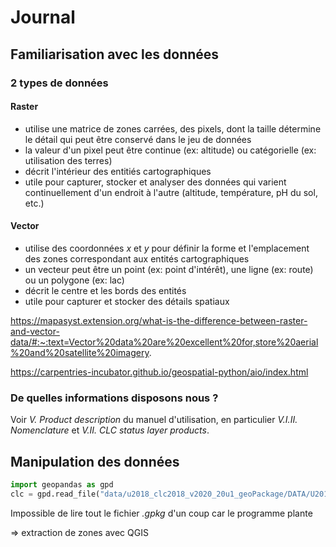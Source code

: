 # Journal 

## Familiarisation avec les données

### 2 types de données
 
#### Raster

* utilise une matrice de zones carrées, des pixels, dont la taille détermine le détail qui peut être conservé dans le jeu de données
* la valeur d'un pixel peut être continue (ex: altitude) ou catégorielle (ex: utilisation des terres)
* décrit l'intérieur des entitiés cartographiques
* utile pour capturer, stocker et analyser des données qui varient continuellement d'un endroit à l'autre (altitude, température, pH du sol, etc.)

#### Vector

* utilise des coordonnées _x_ et _y_ pour définir la forme et l'emplacement des zones correspondant aux entités cartographiques
* un vecteur peut être un point (ex: point d'intérêt), une ligne (ex: route) ou un polygone (ex: lac)
* décrit le centre et les bords des entités
* utile pour capturer et stocker des détails spatiaux

https://mapasyst.extension.org/what-is-the-difference-between-raster-and-vector-data/#:~:text=Vector%20data%20are%20excellent%20for,store%20aerial%20and%20satellite%20imagery.

https://carpentries-incubator.github.io/geospatial-python/aio/index.html


### De quelles informations disposons nous ?

Voir _V. Product description_ du manuel d'utilisation, en particulier _V.I.II. Nomenclature_ et _V.II. CLC status layer products_.


## Manipulation des données

```py
import geopandas as gpd
clc = gpd.read_file("data/u2018_clc2018_v2020_20u1_geoPackage/DATA/U2018_CLC2018_V2020_20u1.gpkg")
```
Impossible de lire tout le fichier _.gpkg_ d'un coup car le programme plante 

=> extraction de zones avec QGIS